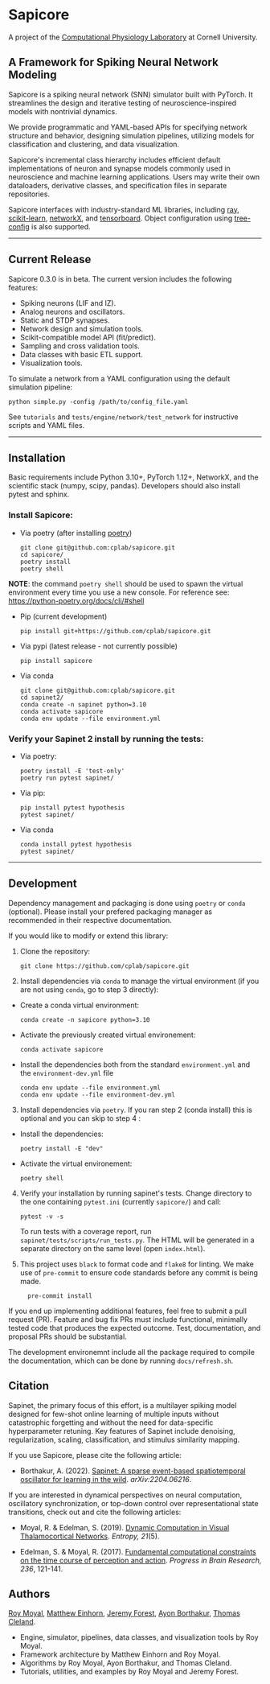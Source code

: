 Sapicore
========

A project of the [Computational Physiology Laboratory](https://cplab.net/) at Cornell University.

A Framework for Spiking Neural Network Modeling
-----------------------------------------------

Sapicore is a spiking neural network (SNN) simulator built with PyTorch. It streamlines
the design and iterative testing of neuroscience-inspired models with nontrivial dynamics.

We provide programmatic and YAML-based APIs for specifying network structure and behavior,
designing simulation pipelines, utilizing models for classification and clustering, and data visualization.

Sapicore's incremental class hierarchy includes efficient default implementations of neuron
and synapse models commonly used in neuroscience and machine learning applications.
Users may write their own dataloaders, derivative classes, and specification files in separate repositories.

Sapicore interfaces with industry-standard ML libraries, including
[ray](https://docs.ray.io/en/latest/ray-core/walkthrough.html),
[scikit-learn](https://scikit-learn.org/stable/), [networkX](https://networkx.org/), and
[tensorboard](https://pytorch.org/docs/stable/tensorboard.html).
Object configuration using [tree-config](https://github.com/matham/tree-config/) is also supported.

***

Current Release
---------------
Sapicore 0.3.0 is in beta. The current version includes the following features:

* Spiking neurons (LIF and IZ).
* Analog neurons and oscillators.
* Static and STDP synapses.
* Network design and simulation tools.
* Scikit-compatible model API (fit/predict).
* Sampling and cross validation tools.
* Data classes with basic ETL support.
* Visualization tools.

To simulate a network from a YAML configuration using the default simulation pipeline:

    python simple.py -config /path/to/config_file.yaml

See `tutorials` and `tests/engine/network/test_network` for instructive scripts and YAML files.

***

Installation
------------
Basic requirements include Python 3.10+, PyTorch 1.12+, NetworkX, and the scientific stack (numpy, scipy, pandas).
Developers should also install pytest and sphinx.

### Install Sapicore:

* Via poetry (after installing [poetry](https://python-poetry.org/))

      git clone git@github.com:cplab/sapicore.git
      cd sapicore/
      poetry install
      poetry shell

**NOTE**: the command `poetry shell` should be used to spawn the virtual environment every time you use a new console. For reference see: https://python-poetry.org/docs/cli/#shell


* Pip (current development)

      pip install git+https://github.com/cplab/sapicore.git

* Via pypi (latest release - not currently possible)

      pip install sapicore

* Via conda

      git clone git@github.com:cplab/sapicore.git
      cd sapinet2/
      conda create -n sapinet python=3.10
      conda activate sapicore
      conda env update --file environment.yml


### Verify your Sapinet 2 install by running the tests:
* Via poetry:

      poetry install -E 'test-only'
      poetry run pytest sapinet/

* Via pip:

      pip install pytest hypothesis
      pytest sapinet/

* Via conda

      conda install pytest hypothesis
      pytest sapinet/
***
Development
-----------
Dependency management and packaging is done using ``poetry`` or ``conda`` (optional). Please install your prefered packaging manager as recommended in their respective documentation.

If you would like to modify or extend this library:

1. Clone the repository:

      ```
      git clone https://github.com/cplab/sapicore.git
      ```

2. Install dependencies via ``conda`` to manage the virtual environment (if you are not using ``conda``, go to step 3 directly):

* Create a conda virtual environment:

      conda create -n sapicore python=3.10

* Activate the previously created virtual environement:

      conda activate sapicore

* Install the dependencies both from the standard `environment.yml` and the `environment-dev.yml` file

      conda env update --file environment.yml
      conda env update --file environment-dev.yml

3. Install dependencies via ``poetry``. If you ran step 2 (conda install) this is optional and you can skip to step 4 :

* Install the dependencies:

      poetry install -E "dev"

* Activate the virtual environement:

      poetry shell

4. Verify your installation by running sapinet's tests. Change directory to the one containing `pytest.ini` (currently `sapicore/`) and call:

      ```
      pytest -v -s
      ```

      To run tests with a coverage report, run `sapinet/tests/scripts/run_tests.py`.
      The HTML will be generated in a separate directory on the same level (open `index.html`).


5. This project uses ``black`` to format code and ``flake8`` for linting. We make use of ``pre-commit`` to ensure code standards before any commit is being made.

	```
      pre-commit install
      ```

If you end up implementing additional features, feel free to submit a pull request (PR).
Feature and bug fix PRs must include functional, minimally tested code that produces the expected outcome.
Test, documentation, and proposal PRs should be substantial.


The development environemnt include all the package required to compile the documentation, which can be done by running `docs/refresh.sh`.

Citation
--------
Sapinet, the primary focus of this effort, is a multilayer spiking model designed for few-shot online learning of
multiple inputs without catastrophic forgetting and without the need for data-specific hyperparameter
retuning. Key features of Sapinet include denoising, regularization, scaling, classification, and stimulus
similarity mapping.

If you use Sapicore, please cite the following article:

* Borthakur, A. (2022). [Sapinet: A sparse event-based spatiotemporal oscillator for learning in the
wild](https://arxiv.org/abs/2204.06216). <i>arXiv:2204.06216</i>.

If you are interested in dynamical perspectives on neural computation, oscillatory synchronization,
or top-down control over representational state transitions, check out and cite the following articles:

* Moyal, R. & Edelman, S. (2019). [Dynamic Computation in Visual Thalamocortical
Networks](https://www.mdpi.com/1099-4300/21/5/500). <i>Entropy, 21</i>(5).


* Edelman, S. & Moyal, R. (2017). [Fundamental computational constraints on the time course of perception and
action](https://www.sciencedirect.com/science/article/abs/pii/S007961231730050X).
<i>Progress in Brain Research, 236</i>, 121-141.

Authors
-------
[Roy Moyal](https://scholar.google.com/citations?user=P8Ztxr4AAAAJ),
[Matthew Einhorn](https://matham.dev/about/), [Jeremy Forest](https://jeremyforest.netlify.app/),
[Ayon Borthakur](https://borthakurayon.github.io/), [Thomas Cleland](https://cplab.net/people/thomas-cleland/).

- Engine, simulator, pipelines, data classes, and visualization tools by Roy Moyal.
- Framework architecture by Matthew Einhorn and Roy Moyal.
- Algorithms by Roy Moyal, Ayon Borthakur, and Thomas Cleland.
- Tutorials, utilities, and examples by Roy Moyal and Jeremy Forest.
